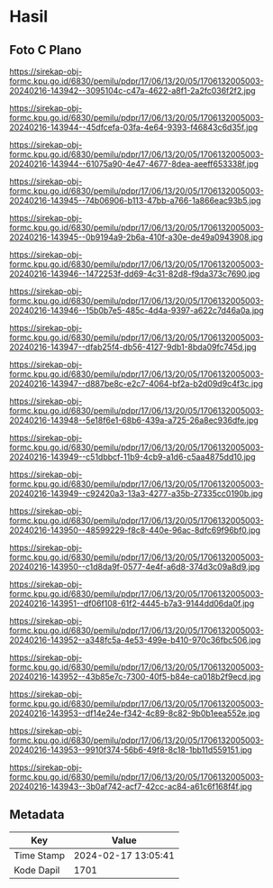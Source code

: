 # Hasil

## Foto C Plano

https://sirekap-obj-formc.kpu.go.id/6830/pemilu/pdpr/17/06/13/20/05/1706132005003-20240216-143942--3095104c-c47a-4622-a8f1-2a2fc036f2f2.jpg

https://sirekap-obj-formc.kpu.go.id/6830/pemilu/pdpr/17/06/13/20/05/1706132005003-20240216-143944--45dfcefa-03fa-4e64-9393-f46843c6d35f.jpg

https://sirekap-obj-formc.kpu.go.id/6830/pemilu/pdpr/17/06/13/20/05/1706132005003-20240216-143944--61075a90-4e47-4677-8dea-aeeff653338f.jpg

https://sirekap-obj-formc.kpu.go.id/6830/pemilu/pdpr/17/06/13/20/05/1706132005003-20240216-143945--74b06906-b113-47bb-a766-1a866eac93b5.jpg

https://sirekap-obj-formc.kpu.go.id/6830/pemilu/pdpr/17/06/13/20/05/1706132005003-20240216-143945--0b9194a9-2b6a-410f-a30e-de49a0943908.jpg

https://sirekap-obj-formc.kpu.go.id/6830/pemilu/pdpr/17/06/13/20/05/1706132005003-20240216-143946--1472253f-dd69-4c31-82d8-f9da373c7690.jpg

https://sirekap-obj-formc.kpu.go.id/6830/pemilu/pdpr/17/06/13/20/05/1706132005003-20240216-143946--15b0b7e5-485c-4d4a-9397-a622c7d46a0a.jpg

https://sirekap-obj-formc.kpu.go.id/6830/pemilu/pdpr/17/06/13/20/05/1706132005003-20240216-143947--dfab25f4-db56-4127-9db1-8bda09fc745d.jpg

https://sirekap-obj-formc.kpu.go.id/6830/pemilu/pdpr/17/06/13/20/05/1706132005003-20240216-143947--d887be8c-e2c7-4064-bf2a-b2d09d9c4f3c.jpg

https://sirekap-obj-formc.kpu.go.id/6830/pemilu/pdpr/17/06/13/20/05/1706132005003-20240216-143948--5e18f6e1-68b6-439a-a725-26a8ec936dfe.jpg

https://sirekap-obj-formc.kpu.go.id/6830/pemilu/pdpr/17/06/13/20/05/1706132005003-20240216-143949--c51dbbcf-11b9-4cb9-a1d6-c5aa4875dd10.jpg

https://sirekap-obj-formc.kpu.go.id/6830/pemilu/pdpr/17/06/13/20/05/1706132005003-20240216-143949--c92420a3-13a3-4277-a35b-27335cc0190b.jpg

https://sirekap-obj-formc.kpu.go.id/6830/pemilu/pdpr/17/06/13/20/05/1706132005003-20240216-143950--48599229-f8c8-440e-96ac-8dfc69f96bf0.jpg

https://sirekap-obj-formc.kpu.go.id/6830/pemilu/pdpr/17/06/13/20/05/1706132005003-20240216-143950--c1d8da9f-0577-4e4f-a6d8-374d3c09a8d9.jpg

https://sirekap-obj-formc.kpu.go.id/6830/pemilu/pdpr/17/06/13/20/05/1706132005003-20240216-143951--df06f108-61f2-4445-b7a3-9144dd06da0f.jpg

https://sirekap-obj-formc.kpu.go.id/6830/pemilu/pdpr/17/06/13/20/05/1706132005003-20240216-143952--a348fc5a-4e53-499e-b410-970c36fbc506.jpg

https://sirekap-obj-formc.kpu.go.id/6830/pemilu/pdpr/17/06/13/20/05/1706132005003-20240216-143952--43b85e7c-7300-40f5-b84e-ca018b2f9ecd.jpg

https://sirekap-obj-formc.kpu.go.id/6830/pemilu/pdpr/17/06/13/20/05/1706132005003-20240216-143953--df14e24e-f342-4c89-8c82-9b0b1eea552e.jpg

https://sirekap-obj-formc.kpu.go.id/6830/pemilu/pdpr/17/06/13/20/05/1706132005003-20240216-143953--9910f374-56b6-49f8-8c18-1bb11d559151.jpg

https://sirekap-obj-formc.kpu.go.id/6830/pemilu/pdpr/17/06/13/20/05/1706132005003-20240216-143943--3b0af742-acf7-42cc-ac84-a61c6f168f4f.jpg


## Metadata

| Key        | Value               |
| ---------- | ------------------- |
| Time Stamp | 2024-02-17 13:05:41 |
| Kode Dapil | 1701                |



